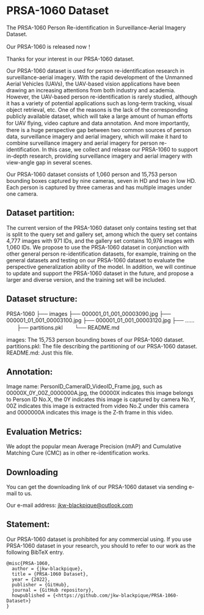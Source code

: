 # PRSA-1060 Dataset

The PRSA-1060 Person Re-identification in Surveillance-Aerial Imagery Dataset.

Our PRSA-1060 is released now！<br>

Thanks for your interest in our PRSA-1060 dataset.<br>

Our PRSA-1060 dataset is used for person re-identification research in surveillance-aerial imagery. With the rapid development of the Unmanned Aerial Vehicles (UAVs), the UAV-based vision applications have been drawing an increasing attentions from both industry and academia. However, the UAV-based person re-identification is rarely studied, although it has a variety of potential applications such as long-term tracking, visual object retrieval, etc. One of the reasons is the lack of the corresponding publicly available dataset, which will take a large amount of human efforts for UAV ﬂying, video capture and data annotation. And more importantly, there is a huge perspective gap between two common sources of person data, surveillance imagery and aerial imagery, which will make it hard to combine surveillance imagery and aerial imagery for person re-identification. In this case, we collect and release our PRSA-1060 to support in-depth research, providing surveillance imagery and aerial imagery with view-angle gap in several scenes.<br>

Our PRSA-1060 dataset consists of 1,060 person and 15,753 person bounding boxes captured by nine cameras, seven in HD and two in low HD. Each person is captured by three cameras and has multiple images under one camera.


## Dataset partition:

The current version of the PRSA-1060 dataset only contains testing set that is split to the query set and gallery set, among which the query set contains 4,777 images with 971 IDs, and the gallery set contains 10,976 images with 1,060 IDs. We propose to use the PRSA-1060 dataset in conjunction with other general person re-identification datasets, for example, training on the general datasets and testing on our PRSA-1060 dataset to evaluate the perspective generalization ability of the model. In addition, we will continue to update and support the PRSA-1060 dataset in the future, and propose a larger and diverse version, and the training set will be included.<br>


## Dataset structure:

PRSA-1060
    ├── images
        ├── 000001_01_001_00003090.jpg
        ├── 000001_01_001_00003100.jpg
        ├── 000001_01_001_00003120.jpg
        ├── ......
　　├── partitions.pkl
　　└── README.md

images: The 15,753 person bounding boxes of our PRSA-1060 dataset.
partitions.pkl: The file describing the partitioning of our PRSA-1060 dataset.
README.md: Just this file.


## Annotation:

Image name: PersonID_CameraID_VideoID_Frame.jpg, such as 00000X_0Y_00Z_0000000A.jpg, the 00000X indicates this image belongs to Person ID No.X, the 0Y indicates this image is captured by camera No.Y, 00Z indicates this image is extracted from video No.Z under this camera and 0000000A indicates this image is the Z-th frame in this video.

        
## Evaluation Metrics:

We adopt the popular mean Average Precision (mAP) and Cumulative Matching Cure (CMC) as in other re-identification works.


## Downloading

You can get the downloading link of our PRSA-1060 dataset via sending e-mail to us.

Our e-mail address: <jkw-blackpique@outlook.com>


## Statement:

Our PRSA-1060 dataset is prohibited for any commercial using. If you use PRSA-1060 dataset in your research, you should to refer to our work as the following BibTeX entry.

```
@misc{PRSA-1060,
  author = {jkw-blackpique},
  title = {PRSA-1060 Dataset},
  year = {2022},
  publisher = {GitHub},
  journal = {GitHub repository},
  howpublished = {<https://github.com/jkw-blackpique/PRSA-1060-Dataset>}
}
```



